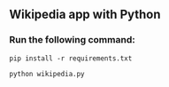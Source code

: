 ## Wikipedia app with Python

### Run the following command:

```shell
pip install -r requirements.txt

python wikipedia.py
```
